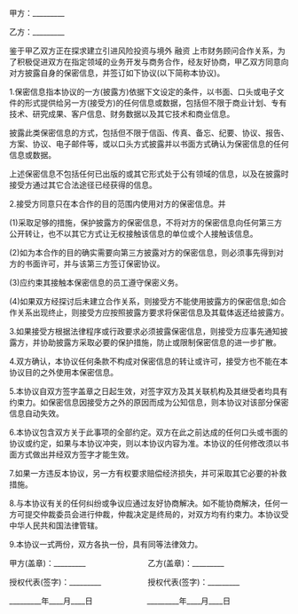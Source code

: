 
 


甲方：_________


乙方：_________


鉴于甲乙双方正在探求建立引进风险投资与境外
融资
上市财务顾问合作关系，为了积极促进双方在指定领域的业务开发与商务合作，经友好协商，甲乙双方同意向对方披露自身的保密信息，并签订如下协议(以下简称本协议)。


1.保密信息指本协议的一方(披露方)依据下文设定的条件，以书面、口头或电子文件的形式提供给另一方(接受方)的任何信息或数据，包括但不限于商业计划、专有技术、研究成果、客户信息、财务数据以及其它技术和商业信息。


披露此类保密信息的方式，包括但不限于信函、传真、备忘、纪要、协议、报告、方案、协议、电子邮件等，或以口头方式披露并以书面方式确认为保密信息的任何信息或数据。


上述保密信息不包括任何已出版的或其它形式处于公有领域的信息，以及在披露时接受方通过其它合法途径已经获得的信息。


2.接受方同意只在本合作的目的范围内使用对方的保密信息。并


(1)采取足够的措施，保护披露方的保密信息，不将对方的保密信息向任何第三方公开转让，也不以其它方式让无权接触该信息的单位或个人接触该信息。


(2)如为本合作的目的确实需要向第三方披露对方的保密信息，则必须事先得到对方的书面许可，并与该第三方签订保密协议。


(3)应约束其接触本保密信息的员工遵守保密义务。


(4)如果双方经探讨后未建立合作关系，则接受方不能使用披露方的保密信息;如合作关系出现终止，则接受方应按照披露方要求将保密信息及其载体返还给披露方。


3.如果接受方根据法律程序或行政要求必须披露保密信息，则接受方应事先通知披露方，并协助披露方采取必要的保护措施，防止或限制保密信息的进一步扩散。


4.双方确认，本协议任何条款不构成对保密信息的转让或许可，接受方也不能在本协议目的之外使用本保密信息。


5.本协议自双方签字盖章之日起生效，对签字双方及其关联机构及其继受者均具有约束力。如保密信息因接受方之外的原因而成为公知信息，则本协议对该部分保密信息自动失效。


6.本协议包含双方关于此事项的全部约定。双方在此之前达成的任何口头或书面的协议或约定，如果与本协议冲突，则以本协议内容为准。本协议的任何修改须以书面方式做出并经双方签字才能生效。


7.如果一方违反本协议，另一方有权要求赔偿经济损失，并可采取其它必要的补救措施。


8.与本协议有关的任何纠纷或争议应通过友好协商解决。如不能协商解决，任何一方可提交仲裁委员会进行仲裁，仲裁决定是终局的，对双方均有约束力。本协议受中华人民共和国法律管辖。


9.本协议一式两份，双方各执一份，具有同等法律效力。


甲方(盖章)：_________　　　　　　　　乙方(盖章)：_________


授权代表(签字)：_________　　　　　　授权代表(签字)：_________


_________年____月____日　　　　　　　_________年____月____日




 


 

 
 
 
 
 
  


  
 

  


  


  
 
 
 
 

